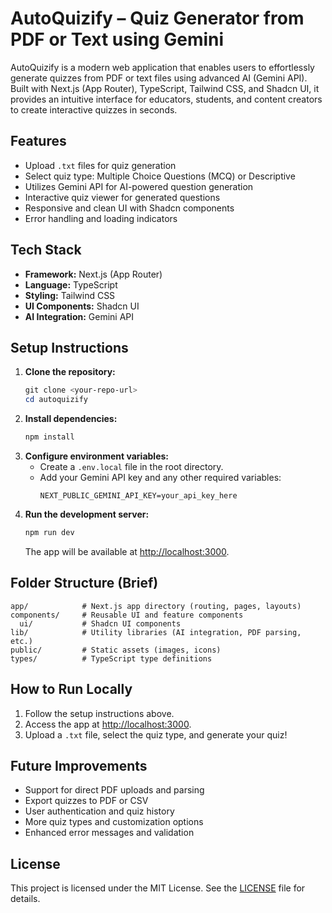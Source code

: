 # AutoQuizify – Quiz Generator from PDF or Text using Gemini

AutoQuizify is a modern web application that enables users to effortlessly generate quizzes from PDF or text files using advanced AI (Gemini API). Built with Next.js (App Router), TypeScript, Tailwind CSS, and Shadcn UI, it provides an intuitive interface for educators, students, and content creators to create interactive quizzes in seconds.

## Features
- Upload `.txt` files for quiz generation
- Select quiz type: Multiple Choice Questions (MCQ) or Descriptive
- Utilizes Gemini API for AI-powered question generation
- Interactive quiz viewer for generated questions
- Responsive and clean UI with Shadcn components
- Error handling and loading indicators

## Tech Stack
- **Framework:** Next.js (App Router)
- **Language:** TypeScript
- **Styling:** Tailwind CSS
- **UI Components:** Shadcn UI
- **AI Integration:** Gemini API

## Setup Instructions
1. **Clone the repository:**
   ```powershell
   git clone <your-repo-url>
   cd autoquizify
   ```
2. **Install dependencies:**
   ```powershell
   npm install
   ```
3. **Configure environment variables:**
   - Create a `.env.local` file in the root directory.
   - Add your Gemini API key and any other required variables:
     ```env
     NEXT_PUBLIC_GEMINI_API_KEY=your_api_key_here
     ```
4. **Run the development server:**
   ```powershell
   npm run dev
   ```
   The app will be available at [http://localhost:3000](http://localhost:3000).

## Folder Structure (Brief)
```
app/            # Next.js app directory (routing, pages, layouts)
components/     # Reusable UI and feature components
  ui/           # Shadcn UI components
lib/            # Utility libraries (AI integration, PDF parsing, etc.)
public/         # Static assets (images, icons)
types/          # TypeScript type definitions
```

## How to Run Locally
1. Follow the setup instructions above.
2. Access the app at [http://localhost:3000](http://localhost:3000).
3. Upload a `.txt` file, select the quiz type, and generate your quiz!

## Future Improvements
- Support for direct PDF uploads and parsing
- Export quizzes to PDF or CSV
- User authentication and quiz history
- More quiz types and customization options
- Enhanced error messages and validation

## License
This project is licensed under the MIT License. See the [LICENSE](LICENSE) file for details.
